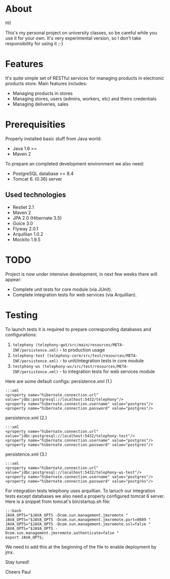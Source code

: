 # About

Hi!

This's my personal project on university classes,
so be careful while you use it for your own. It's very experimental version, so I don't take responsibility for using it ;-)

# Features

It's quite simple set of RESTful services for managing products in electronic products store.
Main features includes:

- Managing products in stores
- Managing stores, users (admins, workers, etc) and theirs credentials
- Managing deliveries, sales

# Prerequisities

Properly installed basic stuff from Java world:

- Java 1.6 >=
- Maven 2

To prepare an completed development environment we also need:

- PostgreSQL database >= 8.4
- Tomcat 6. (0.36) server

## Used technologies

- Restlet 2.1
- Maven 2
- JPA 2.0 (Hibernate 3.5)
- Guice 3.0
- Flyway 2.0.1
- Arquillian 1.0.2
- Mockito 1.9.5

# TODO

Project is now under intensive development, in next few weeks there will appear:

- Complete unit tests for core module (via JUnit).
- Complete integration tests for web services (via Arquillian).

# Testing

To launch tests it is required to prepare corresponding databases and configurations:

1. `telephony (telephony-gwt/src/main/resources/META-INF/persistence.xml)` - to production usage
2. `telephony-test (telephony-core/src/test/resources/META-INF/persistence.xml)` - to unit/integration tests in core module
3. `testphony-ws (telephony-ws/src/test/resources/META-INF/persistence.xml)` - to integration tests for web services module

Here are some default configs:
persistence.xml (1.)

    :::xml
    <property name="hibernate.connection.url" value="jdbc:postgresql://localhost:5432/telephony"/>
    <property name="hibernate.connection.username" value="postgres"/>
    <property name="hibernate.connection.password" value="postgres"/>


persistence.xml (2.)

    :::xml
    <property name="hibernate.connection.url" value="jdbc:postgresql://localhost:5432/telephony-test"/>
    <property name="hibernate.connection.username" value="postgres"/>
    <property name="hibernate.connection.password" value="postgres"/>

persistence.xml (3.)

    :::xml
    <property name="hibernate.connection.url" value="jdbc:postgresql://localhost:5432/telephony-ws-test"/>
    <property name="hibernate.connection.username" value="postgres"/>
    <property name="hibernate.connection.password" value="postgres"/>


For integration tests telephony uses arquillian. To lanuch our integration tests except databases we also need a properly configured tomcat 6 server. Here is a snippet from tomcat's bin/startup.sh file:

    :::bash
    JAVA_OPTS="$JAVA_OPTS -Dcom.sun.management.jmxremote "
    JAVA_OPTS="$JAVA_OPTS -Dcom.sun.management.jmxremote.port=8089 "
    JAVA_OPTS="$JAVA_OPTS -Dcom.sun.management.jmxremote.ssl=false "
    JAVA_OPTS="$JAVA_OPTS -Dcom.sun.management.jmxremote.authenticate=false "
    export JAVA_OPTS;

We need to add this at the beginning of the file to enable deployment by jmx.

Stay tuned!

Cheers 
Paul
